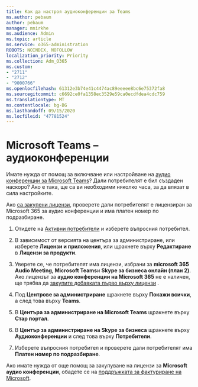 ```yaml
---
title: Как да настроя аудиоконференции за Teams
ms.author: pebaum
author: pebaum
manager: mnirkhe
ms.audience: Admin
ms.topic: article
ms.service: o365-administration
ROBOTS: NOINDEX, NOFOLLOW
localization_priority: Priority
ms.collection: Adm_O365
ms.custom:
- "2711"
- "2712"
- "9000766"
ms.openlocfilehash: 61312e3b74e41c4474ac89eeeee8bc6e75372fa8
ms.sourcegitcommit: c6692ce0fa1358ec3529e59ca0ecdfdea4cdc759
ms.translationtype: MT
ms.contentlocale: bg-BG
ms.lasthandoff: 09/15/2020
ms.locfileid: "47781524"
---
```

# <a name="microsoft-teams--audio-conferencing"></a>Microsoft Teams – аудиоконференции

Имате нужда от помощ за включване или настройване на [аудио конференции за Microsoft Teams](https://docs.microsoft.com/microsoftteams/set-up-audio-conferencing-in-teams)?  Дали потребителят е бил създаден наскоро? Ако е така, ще са ви необходими няколко часа, за да влязат в сила настройките.

Ако [са закупени лицензи](https://docs.microsoft.com/microsoftteams/set-up-audio-conferencing-in-teams#step-2-get-and-assign-licenses), проверете дали потребителят е лицензиран за Microsoft 365 за аудио конференции и има платен номер по подразбиране.

1. Отидете на [Активни потребители](https://admin.microsoft.com/Adminportal/Home?source=applauncher#/users) и изберете въпросния потребител.

2. В зависимост от версията на центъра за администриране, или изберете **Лицензи и приложения**, или щракнете върху **Редактиране** в **Лицензи за продукти**.

3. Уверете се, че потребителят има лицензи, избрани за **microsoft 365 Audio Meeting, Microsoft Teams**и **Skype за бизнеса онлайн (план 2)**. Ако лицензът за **аудио конференции на Microsoft 365** не е наличен, ще трябва да [закупите добавката първо върху лицензи](https://docs.microsoft.com/microsoftteams/teams-add-on-licensing/microsoft-teams-add-on-licensing?tabs=small-business) .

4. Под **Центрове за администриране** щракнете върху **Покажи всички**, а след това върху **Teams**.

5. В **Центъра за администриране на Microsoft Teams** щракнете върху **Стар портал**.

6. В **Център за администриране на Skype за бизнеса** щракнете върху **Аудиоконференции** и след това върху **Потребители**.

7. Изберете въпросния потребител и проверете дали потребителят има **Платен номер по подразбиране**.

Ако имате нужда от още помощ за закупуване на лицензи за **Microsoft аудио конференции**, обадете се на [поддръжката за фактуриране на Microsoft](https://docs.microsoft.com/microsoft-365/admin/contact-support-for-business-products?view=o365-worldwide#phone-support).
